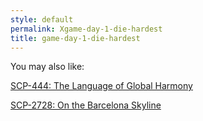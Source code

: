 ```yaml
---
style: default
permalink: Xgame-day-1-die-hardest
title: game-day-1-die-hardest
---
```

You may also like:

[SCP-444: The Language of Global Harmony](http://scp-wiki.net/scp-444)

[SCP-2728: On the Barcelona Skyline](http://scp-wiki.net/scp-2728)
